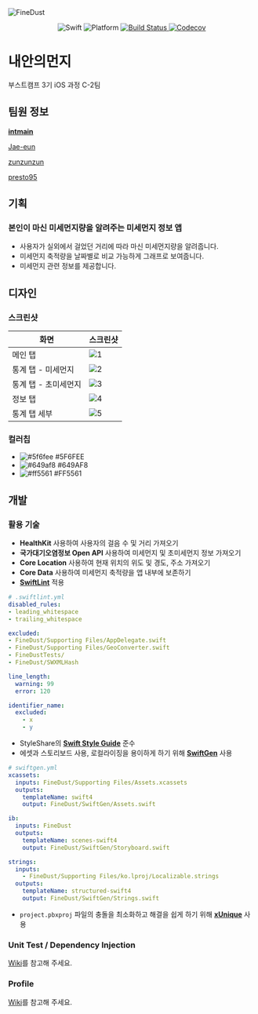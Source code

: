 <img alt="FineDust" src="https://raw.github.com/boostcamp3-iOS/team-c2/master/images/main.png" style="max-width: 100%">

<p align="center">
  <img alt="Swift" src="https://img.shields.io/badge/swift-4.2-orange.svg">
  <img alt="Platform" src="https://img.shields.io/badge/platform-ios-lightgrey.svg">
  <a href="https://travis-ci.org/boostcamp3-iOS/team-c2" target="_blank">
    <img alt="Build Status" src="https://travis-ci.org/boostcamp3-iOS/team-c2.svg?branch=develop">
  </a>
  <a href="https://codecov.io/gh/boostcamp3-iOS/team-c2" target="_blank">
    <img alt="Codecov" src="https://codecov.io/gh/boostcamp3-iOS/team-c2/branch/develop/graph/badge.svg">
  </a>
</p>

# 내안의먼지

부스트캠프 3기 iOS 과정 C-2팀

## 팀원 정보

**[intmain](https://github.com/intmain)**

[Jae-eun](https://github.com/Jae-eun)

[zunzunzun](https://github.com/zunzunzun)

[presto95](https://github.com/presto95)

## 기획

### 본인이 마신 미세먼지량을 알려주는 미세먼지 정보 앱

- 사용자가 실외에서 걸었던 거리에 따라 마신 미세먼지량을 알려줍니다.
- 미세먼지 축적량을 날짜별로 비교 가능하게 그래프로 보여줍니다.
- 미세먼지 관련 정보를 제공합니다.

## 디자인

### 스크린샷

| 화면                 | 스크린샷             |
| -------------------- | -------------------- |
| 메인 탭              | ![1](./images/1.PNG) |
| 통계 탭 - 미세먼지   | ![2](./images/2.PNG) |
| 통계 탭 - 초미세먼지 | ![3](./images/3.PNG) |
| 정보 탭              | ![4](./images/4.PNG) |
| 통계 탭 세부         | ![5](./images/5.PNG) |

### 컬러칩

- ![#5f6fee](https://placehold.it/15/5f6fee/000000?text=+) #5F6FEE
- ![#649af8](https://placehold.it/15/649af8/000000?text=+) #649AF8
- ![#ff5561](https://placehold.it/15/ff5561/000000?text=+) #FF5561

## 개발

### 활용 기술

- **HealthKit** 사용하여 사용자의 걸음 수 및 거리 가져오기
- **국가대기오염정보 Open API** 사용하여 미세먼지 및 초미세먼지 정보 가져오기
- **Core Location** 사용하여 현재 위치의 위도 및 경도, 주소 가져오기
- **Core Data** 사용하여 미세먼지 축적량을 앱 내부에 보존하기
- **[SwiftLint](https://github.com/realm/SwiftLint)** 적용

```yaml
# .swiftlint.yml
disabled_rules:
- leading_whitespace
- trailing_whitespace

excluded:
- FineDust/Supporting Files/AppDelegate.swift
- FineDust/Supporting Files/GeoConverter.swift
- FineDustTests/
- FineDust/SWXMLHash

line_length:
  warning: 99
  error: 120

identifier_name:
  excluded:
    - x
    - y
```

- StyleShare의 **[Swift Style Guide](https://github.com/StyleShare/swift-style-guide)** 준수
- 에셋과 스토리보드 사용, 로컬라이징을 용이하게 하기 위해 **[SwiftGen](https://github.com/SwiftGen/SwiftGen)** 사용

```yaml
# swiftgen.yml
xcassets:
  inputs: FineDust/Supporting Files/Assets.xcassets
  outputs:
    templateName: swift4
    output: FineDust/SwiftGen/Assets.swift

ib:
  inputs: FineDust
  outputs:
    templateName: scenes-swift4
    output: FineDust/SwiftGen/Storyboard.swift

strings:
  inputs:
    - FineDust/Supporting Files/ko.lproj/Localizable.strings
  outputs:
    templateName: structured-swift4
    output: FineDust/SwiftGen/Strings.swift
```

- `project.pbxproj` 파일의 충돌을 최소화하고 해결을 쉽게 하기 위해 **[xUnique](https://github.com/truebit/xUnique)** 사용

### Unit Test / Dependency Injection

[Wiki](https://github.com/boostcamp3-iOS/team-c2/wiki/Unit-Test)를 참고해 주세요.

### Profile

[Wiki](https://github.com/boostcamp3-iOS/team-c2/wiki/Profile)를 참고해 주세요.

